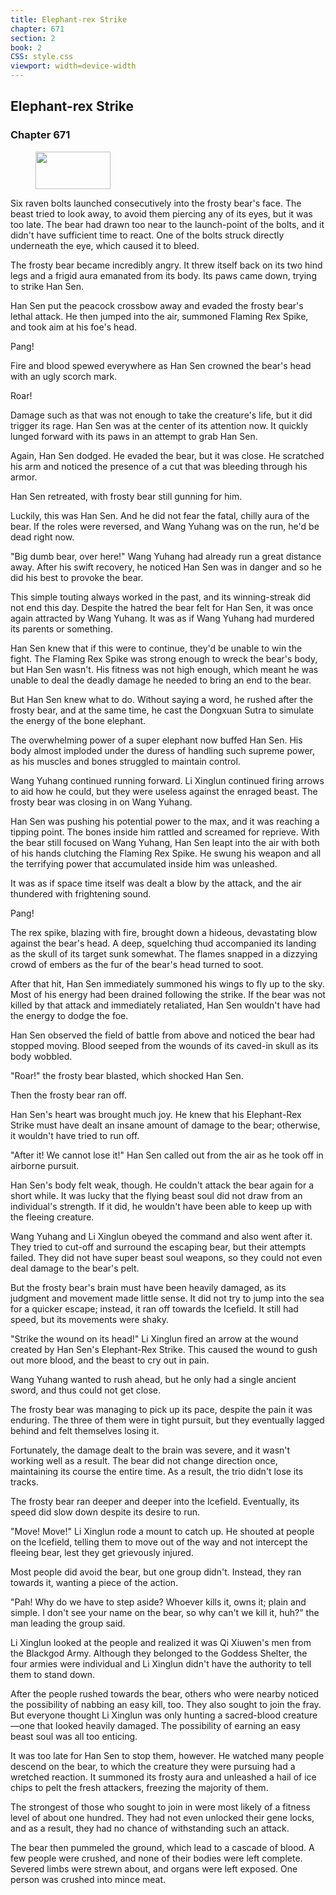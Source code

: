 ```yaml
---
title: Elephant-rex Strike
chapter: 671
section: 2
book: 2
CSS: style.css
viewport: width=device-width
---
```


## Elephant-rex Strike

### Chapter 671

<figure>
	<img src="../Images/gem.gif" alt="" id="gem" width="120" height="60" />
</figure>

Six raven bolts launched consecutively into the frosty bear's face. The beast tried to look away, to avoid them piercing any of its eyes, but it was too late. The bear had drawn too near to the launch-point of the bolts, and it didn't have sufficient time to react. One of the bolts struck directly underneath the eye, which caused it to bleed.

The frosty bear became incredibly angry. It threw itself back on its two hind legs and a frigid aura emanated from its body. Its paws came down, trying to strike Han Sen.

Han Sen put the peacock crossbow away and evaded the frosty bear's lethal attack. He then jumped into the air, summoned Flaming Rex Spike, and took aim at his foe's head.

Pang!

Fire and blood spewed everywhere as Han Sen crowned the bear's head with an ugly scorch mark.

Roar!

Damage such as that was not enough to take the creature's life, but it did trigger its rage. Han Sen was at the center of its attention now. It quickly lunged forward with its paws in an attempt to grab Han Sen.

Again, Han Sen dodged. He evaded the bear, but it was close. He scratched his arm and noticed the presence of a cut that was bleeding through his armor.

Han Sen retreated, with frosty bear still gunning for him.

Luckily, this was Han Sen. And he did not fear the fatal, chilly aura of the bear. If the roles were reversed, and Wang Yuhang was on the run, he'd be dead right now.

"Big dumb bear, over here!" Wang Yuhang had already run a great distance away. After his swift recovery, he noticed Han Sen was in danger and so he did his best to provoke the bear.

This simple touting always worked in the past, and its winning-streak did not end this day. Despite the hatred the bear felt for Han Sen, it was once again attracted by Wang Yuhang. It was as if Wang Yuhang had murdered its parents or something.

Han Sen knew that if this were to continue, they'd be unable to win the fight. The Flaming Rex Spike was strong enough to wreck the bear's body, but Han Sen wasn't. His fitness was not high enough, which meant he was unable to deal the deadly damage he needed to bring an end to the bear.

But Han Sen knew what to do. Without saying a word, he rushed after the frosty bear, and at the same time, he cast the Dongxuan Sutra to simulate the energy of the bone elephant.

The overwhelming power of a super elephant now buffed Han Sen. His body almost imploded under the duress of handling such supreme power, as his muscles and bones struggled to maintain control.

Wang Yuhang continued running forward. Li Xinglun continued firing arrows to aid how he could, but they were useless against the enraged beast. The frosty bear was closing in on Wang Yuhang.

Han Sen was pushing his potential power to the max, and it was reaching a tipping point. The bones inside him rattled and screamed for reprieve. With the bear still focused on Wang Yuhang, Han Sen leapt into the air with both of his hands clutching the Flaming Rex Spike. He swung his weapon and all the terrifying power that accumulated inside him was unleashed.

It was as if space time itself was dealt a blow by the attack, and the air thundered with frightening sound.

Pang!

The rex spike, blazing with fire, brought down a hideous, devastating blow against the bear's head. A deep, squelching thud accompanied its landing as the skull of its target sunk somewhat. The flames snapped in a dizzying crowd of embers as the fur of the bear's head turned to soot.

After that hit, Han Sen immediately summoned his wings to fly up to the sky. Most of his energy had been drained following the strike. If the bear was not killed by that attack and immediately retaliated, Han Sen wouldn't have had the energy to dodge the foe.

Han Sen observed the field of battle from above and noticed the bear had stopped moving. Blood seeped from the wounds of its caved-in skull as its body wobbled.

"Roar!" the frosty bear blasted, which shocked Han Sen.

Then the frosty bear ran off.

Han Sen's heart was brought much joy. He knew that his Elephant-Rex Strike must have dealt an insane amount of damage to the bear; otherwise, it wouldn't have tried to run off.

"After it! We cannot lose it!" Han Sen called out from the air as he took off in airborne pursuit.

Han Sen's body felt weak, though. He couldn't attack the bear again for a short while. It was lucky that the flying beast soul did not draw from an individual's strength. If it did, he wouldn't have been able to keep up with the fleeing creature.

Wang Yuhang and Li Xinglun obeyed the command and also went after it. They tried to cut-off and surround the escaping bear, but their attempts failed. They did not have super beast soul weapons, so they could not even deal damage to the bear's pelt.

But the frosty bear's brain must have been heavily damaged, as its judgment and movement made little sense. It did not try to jump into the sea for a quicker escape; instead, it ran off towards the Icefield. It still had speed, but its movements were shaky.

"Strike the wound on its head!" Li Xinglun fired an arrow at the wound created by Han Sen's Elephant-Rex Strike. This caused the wound to gush out more blood, and the beast to cry out in pain.

Wang Yuhang wanted to rush ahead, but he only had a single ancient sword, and thus could not get close.

The frosty bear was managing to pick up its pace, despite the pain it was enduring. The three of them were in tight pursuit, but they eventually lagged behind and felt themselves losing it.

Fortunately, the damage dealt to the brain was severe, and it wasn't working well as a result. The bear did not change direction once, maintaining its course the entire time. As a result, the trio didn't lose its tracks.

The frosty bear ran deeper and deeper into the Icefield. Eventually, its speed did slow down despite its desire to run.

"Move! Move!" Li Xinglun rode a mount to catch up. He shouted at people on the Icefield, telling them to move out of the way and not intercept the fleeing bear, lest they get grievously injured.

Most people did avoid the bear, but one group didn't. Instead, they ran towards it, wanting a piece of the action.

"Pah! Why do we have to step aside? Whoever kills it, owns it; plain and simple. I don't see your name on the bear, so why can't we kill it, huh?" the man leading the group said.

Li Xinglun looked at the people and realized it was Qi Xiuwen's men from the Blackgod Army. Although they belonged to the Goddess Shelter, the four armies were individual and Li Xinglun didn't have the authority to tell them to stand down.

After the people rushed towards the bear, others who were nearby noticed the possibility of nabbing an easy kill, too. They also sought to join the fray. But everyone thought Li Xinglun was only hunting a sacred-blood creature—one that looked heavily damaged. The possibility of earning an easy beast soul was all too enticing.

It was too late for Han Sen to stop them, however. He watched many people descend on the bear, to which the creature they were pursuing had a wretched reaction. It summoned its frosty aura and unleashed a hail of ice chips to pelt the fresh attackers, freezing the majority of them.

The strongest of those who sought to join in were most likely of a fitness level of about one hundred. They had not even unlocked their gene locks, and as a result, they had no chance of withstanding such an attack.

The bear then pummeled the ground, which lead to a cascade of blood. A few people were crushed, and none of their bodies were left complete. Severed limbs were strewn about, and organs were left exposed. One person was crushed into mince meat.